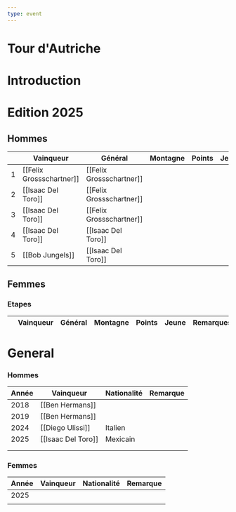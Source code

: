 ```yaml
---
type: event
---
```

# Tour d'Autriche

# Introduction

# Edition 2025

## Hommes

|     | Vainqueur                | Général                  | Montagne | Points | Jeune | Remarques |
| --- | ------------------------ | ------------------------ | -------- | ------ | ----- | --------- |
| 1   | [[Felix Grossschartner]] | [[Felix Grossschartner]] |          |        |       |           |
| 2   | [[Isaac Del Toro]]       | [[Felix Grossschartner]] |          |        |       |           |
| 3   | [[Isaac Del Toro]]       | [[Felix Grossschartner]] |          |        |       |           |
| 4   | [[Isaac Del Toro]]       | [[Isaac Del Toro]]       |          |        |       |           |
| 5   | [[Bob Jungels]]          | [[Isaac Del Toro]]       |          |        |       |           |
## Femmes

### Etapes

|     | Vainqueur | Général | Montagne | Points | Jeune | Remarques |
| --- | --------- | ------- | -------- | ------ | ----- | --------- |
# General

### Hommes

| Année | Vainqueur          | Nationalité | Remarque |
| ----- | ------------------ | ----------- | -------- |
| 2018  | [[Ben Hermans]]    |             |          |
| 2019  | [[Ben Hermans]]    |             |          |
| 2024  | [[Diego Ulissi]]   | Italien     |          |
| 2025  | [[Isaac Del Toro]] | Mexicain    |          |
|       |                    |             |          |
|       |                    |             |          |
### Femmes

| Année | Vainqueur | Nationalité | Remarque |
| ----- | --------- | ----------- | -------- |
| 2025  |           |             |          |
|       |           |             |          |




